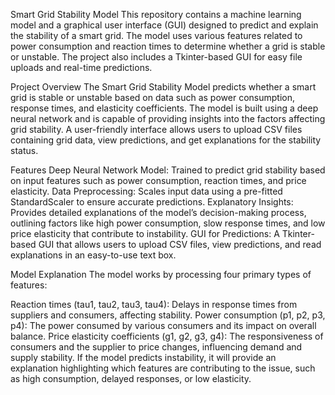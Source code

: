 Smart Grid Stability Model
This repository contains a machine learning model and a graphical user interface (GUI) designed to predict and explain the stability of a smart grid. The model uses various features related to power consumption and reaction times to determine whether a grid is stable or unstable. The project also includes a Tkinter-based GUI for easy file uploads and real-time predictions.

Project Overview
The Smart Grid Stability Model predicts whether a smart grid is stable or unstable based on data such as power consumption, response times, and elasticity coefficients. The model is built using a deep neural network and is capable of providing insights into the factors affecting grid stability. A user-friendly interface allows users to upload CSV files containing grid data, view predictions, and get explanations for the stability status.

Features
Deep Neural Network Model: Trained to predict grid stability based on input features such as power consumption, reaction times, and price elasticity.
Data Preprocessing: Scales input data using a pre-fitted StandardScaler to ensure accurate predictions.
Explanatory Insights: Provides detailed explanations of the model’s decision-making process, outlining factors like high power consumption, slow response times, and low price elasticity that contribute to instability.
GUI for Predictions: A Tkinter-based GUI that allows users to upload CSV files, view predictions, and read explanations in an easy-to-use text box.

Model Explanation
The model works by processing four primary types of features:

Reaction times (tau1, tau2, tau3, tau4): Delays in response times from suppliers and consumers, affecting stability.
Power consumption (p1, p2, p3, p4): The power consumed by various consumers and its impact on overall balance.
Price elasticity coefficients (g1, g2, g3, g4): The responsiveness of consumers and the supplier to price changes, influencing demand and supply stability.
If the model predicts instability, it will provide an explanation highlighting which features are contributing to the issue, such as high consumption, delayed responses, or low elasticity.
